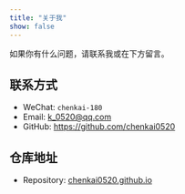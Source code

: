 ```yaml
---
title: "关于我"
show: false
---
```


如果你有什么问题，请联系我或在下方留言。

## 联系方式

+ WeChat: `chenkai-180`
+ Email: [k_0520@qq.com](mailto:k_0520@qq.com)
+ GitHub: <https://github.com/chenkai0520>

## 仓库地址

+ Repository: [chenkai0520.github.io](https://github.com/chenkai0520/chenkai0520.github.io)

